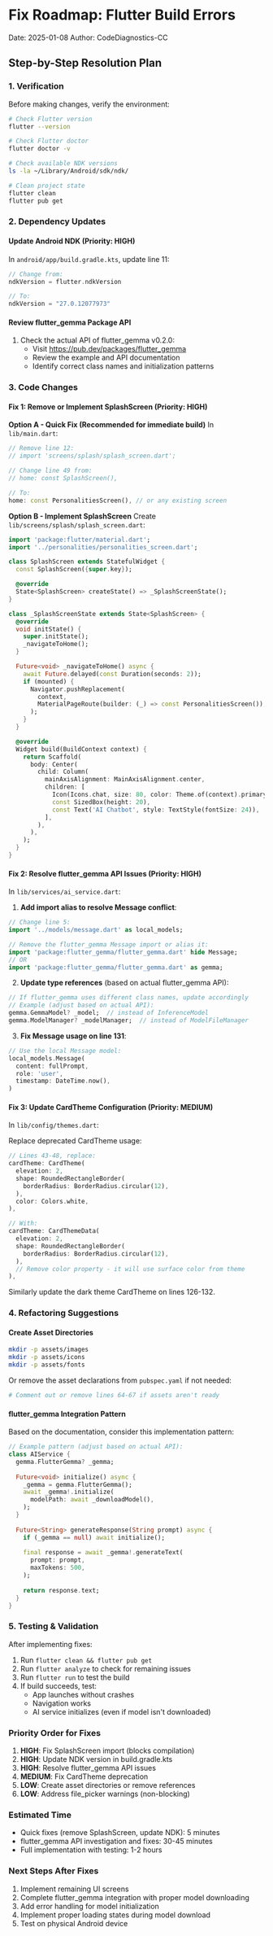 # Fix Roadmap: Flutter Build Errors

Date: 2025-01-08
Author: CodeDiagnostics-CC

## Step-by-Step Resolution Plan

### 1. Verification
Before making changes, verify the environment:
```bash
# Check Flutter version
flutter --version

# Check Flutter doctor
flutter doctor -v

# Check available NDK versions
ls -la ~/Library/Android/sdk/ndk/

# Clean project state
flutter clean
flutter pub get
```

### 2. Dependency Updates

#### Update Android NDK (Priority: HIGH)
In `android/app/build.gradle.kts`, update line 11:
```kotlin
// Change from:
ndkVersion = flutter.ndkVersion

// To:
ndkVersion = "27.0.12077973"
```

#### Review flutter_gemma Package API
1. Check the actual API of flutter_gemma v0.2.0:
   - Visit https://pub.dev/packages/flutter_gemma
   - Review the example and API documentation
   - Identify correct class names and initialization patterns

### 3. Code Changes

#### Fix 1: Remove or Implement SplashScreen (Priority: HIGH)
**Option A - Quick Fix (Recommended for immediate build)**
In `lib/main.dart`:
```dart
// Remove line 12:
// import 'screens/splash/splash_screen.dart';

// Change line 49 from:
// home: const SplashScreen(),

// To:
home: const PersonalitiesScreen(), // or any existing screen
```

**Option B - Implement SplashScreen**
Create `lib/screens/splash/splash_screen.dart`:
```dart
import 'package:flutter/material.dart';
import '../personalities/personalities_screen.dart';

class SplashScreen extends StatefulWidget {
  const SplashScreen({super.key});

  @override
  State<SplashScreen> createState() => _SplashScreenState();
}

class _SplashScreenState extends State<SplashScreen> {
  @override
  void initState() {
    super.initState();
    _navigateToHome();
  }

  Future<void> _navigateToHome() async {
    await Future.delayed(const Duration(seconds: 2));
    if (mounted) {
      Navigator.pushReplacement(
        context,
        MaterialPageRoute(builder: (_) => const PersonalitiesScreen()),
      );
    }
  }

  @override
  Widget build(BuildContext context) {
    return Scaffold(
      body: Center(
        child: Column(
          mainAxisAlignment: MainAxisAlignment.center,
          children: [
            Icon(Icons.chat, size: 80, color: Theme.of(context).primaryColor),
            const SizedBox(height: 20),
            const Text('AI Chatbot', style: TextStyle(fontSize: 24)),
          ],
        ),
      ),
    );
  }
}
```

#### Fix 2: Resolve flutter_gemma API Issues (Priority: HIGH)
In `lib/services/ai_service.dart`:

1. **Add import alias to resolve Message conflict**:
```dart
// Change line 5:
import '../models/message.dart' as local_models;

// Remove the flutter_gemma Message import or alias it:
import 'package:flutter_gemma/flutter_gemma.dart' hide Message;
// OR
import 'package:flutter_gemma/flutter_gemma.dart' as gemma;
```

2. **Update type references** (based on actual flutter_gemma API):
```dart
// If flutter_gemma uses different class names, update accordingly
// Example (adjust based on actual API):
gemma.GemmaModel? _model;  // instead of InferenceModel
gemma.ModelManager? _modelManager;  // instead of ModelFileManager
```

3. **Fix Message usage on line 131**:
```dart
// Use the local Message model:
local_models.Message(
  content: fullPrompt,
  role: 'user',
  timestamp: DateTime.now(),
)
```

#### Fix 3: Update CardTheme Configuration (Priority: MEDIUM)
In `lib/config/themes.dart`:

Replace deprecated CardTheme usage:
```dart
// Lines 43-48, replace:
cardTheme: CardTheme(
  elevation: 2,
  shape: RoundedRectangleBorder(
    borderRadius: BorderRadius.circular(12),
  ),
  color: Colors.white,
),

// With:
cardTheme: CardThemeData(
  elevation: 2,
  shape: RoundedRectangleBorder(
    borderRadius: BorderRadius.circular(12),
  ),
  // Remove color property - it will use surface color from theme
),
```

Similarly update the dark theme CardTheme on lines 126-132.

### 4. Refactoring Suggestions

#### Create Asset Directories
```bash
mkdir -p assets/images
mkdir -p assets/icons
mkdir -p assets/fonts
```

Or remove the asset declarations from `pubspec.yaml` if not needed:
```yaml
# Comment out or remove lines 64-67 if assets aren't ready
```

#### flutter_gemma Integration Pattern
Based on the documentation, consider this implementation pattern:
```dart
// Example pattern (adjust based on actual API):
class AIService {
  gemma.FlutterGemma? _gemma;
  
  Future<void> initialize() async {
    _gemma = gemma.FlutterGemma();
    await _gemma!.initialize(
      modelPath: await _downloadModel(),
    );
  }
  
  Future<String> generateResponse(String prompt) async {
    if (_gemma == null) await initialize();
    
    final response = await _gemma!.generateText(
      prompt: prompt,
      maxTokens: 500,
    );
    
    return response.text;
  }
}
```

### 5. Testing & Validation

After implementing fixes:
1. Run `flutter clean && flutter pub get`
2. Run `flutter analyze` to check for remaining issues
3. Run `flutter run` to test the build
4. If build succeeds, test:
   - App launches without crashes
   - Navigation works
   - AI service initializes (even if model isn't downloaded)

### Priority Order for Fixes
1. **HIGH**: Fix SplashScreen import (blocks compilation)
2. **HIGH**: Update NDK version in build.gradle.kts
3. **HIGH**: Resolve flutter_gemma API issues
4. **MEDIUM**: Fix CardTheme deprecation
5. **LOW**: Create asset directories or remove references
6. **LOW**: Address file_picker warnings (non-blocking)

### Estimated Time
- Quick fixes (remove SplashScreen, update NDK): 5 minutes
- flutter_gemma API investigation and fixes: 30-45 minutes
- Full implementation with testing: 1-2 hours

### Next Steps After Fixes
1. Implement remaining UI screens
2. Complete flutter_gemma integration with proper model downloading
3. Add error handling for model initialization
4. Implement proper loading states during model download
5. Test on physical Android device
